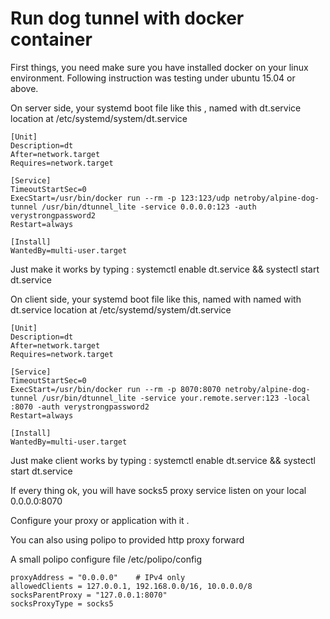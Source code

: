 # Run dog tunnel with docker container

First things, you need make sure you have installed docker on your linux environment.
Following instruction was testing under ubuntu 15.04 or above.

On server side, your systemd boot file like this , named with dt.service location at 
/etc/systemd/system/dt.service


```
[Unit]
Description=dt
After=network.target
Requires=network.target

[Service]
TimeoutStartSec=0
ExecStart=/usr/bin/docker run --rm -p 123:123/udp netroby/alpine-dog-tunnel /usr/bin/dtunnel_lite -service 0.0.0.0:123 -auth verystrongpassword2
Restart=always

[Install]
WantedBy=multi-user.target

```
Just make it works by typing : systemctl enable dt.service && systectl start dt.service

On client side, your systemd boot file like this, named with named with dt.service location at 
/etc/systemd/system/dt.service

```
[Unit]
Description=dt
After=network.target
Requires=network.target

[Service]
TimeoutStartSec=0
ExecStart=/usr/bin/docker run --rm -p 8070:8070 netroby/alpine-dog-tunnel /usr/bin/dtunnel_lite -service your.remote.server:123 -local :8070 -auth verystrongpassword2
Restart=always

[Install]
WantedBy=multi-user.target

```


Just make client works by typing : systemctl enable dt.service && systectl start dt.service

If every thing ok, you will have socks5 proxy service listen on your local 0.0.0.0:8070

Configure your proxy or application with it .

You can also using polipo to provided http proxy forward

A small polipo configure file  /etc/polipo/config

```
proxyAddress = "0.0.0.0"    # IPv4 only
allowedClients = 127.0.0.1, 192.168.0.0/16, 10.0.0.0/8
socksParentProxy = "127.0.0.1:8070"
socksProxyType = socks5

```